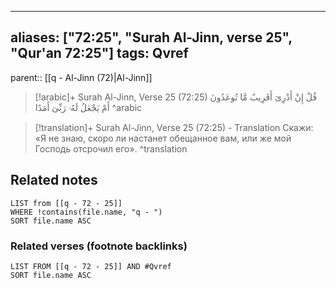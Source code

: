 
---
aliases: ["72:25", "Surah Al-Jinn, verse 25", "Qur'an 72:25"]
tags: Qvref
---

parent:: [[q - Al-Jinn (72)|Al-Jinn]]

> [!arabic]+ Surah Al-Jinn, Verse 25 (72:25)
> <span class="quran-arabic">قُلْ إِنْ أَدْرِىٓ أَقَرِيبٌ مَّا تُوعَدُونَ أَمْ يَجْعَلُ لَهُۥ رَبِّىٓ أَمَدًا</span>
^arabic

> [!translation]+ Surah Al-Jinn, Verse 25 (72:25) - Translation
> Скажи: «Я не знаю, скоро ли настанет обещанное вам, или же мой Господь отсрочил его».
^translation



## Related notes
```dataview
LIST from [[q - 72 - 25]]
WHERE !contains(file.name, "q - ")
SORT file.name ASC
```

### Related verses (footnote backlinks)
```dataview
LIST FROM [[q - 72 - 25]] AND #Qvref
SORT file.name ASC
```

